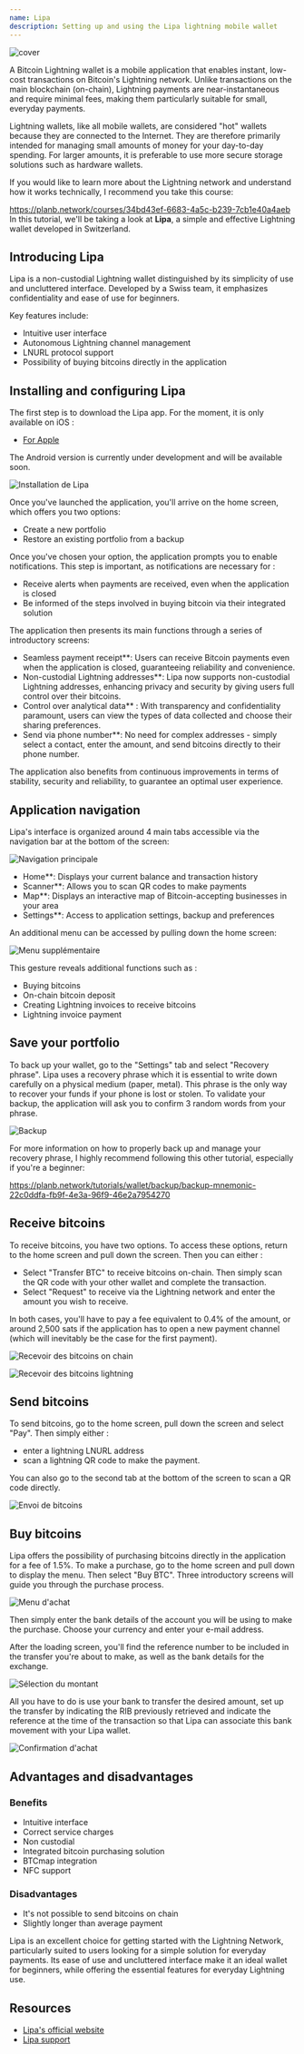 ```yaml
---
name: Lipa
description: Setting up and using the Lipa lightning mobile wallet
---
```

![cover](assets/cover.webp)

A Bitcoin Lightning wallet is a mobile application that enables instant, low-cost transactions on Bitcoin's Lightning network. Unlike transactions on the main blockchain (on-chain), Lightning payments are near-instantaneous and require minimal fees, making them particularly suitable for small, everyday payments.

Lightning wallets, like all mobile wallets, are considered "hot" wallets because they are connected to the Internet. They are therefore primarily intended for managing small amounts of money for your day-to-day spending. For larger amounts, it is preferable to use more secure storage solutions such as hardware wallets.

If you would like to learn more about the Lightning network and understand how it works technically, I recommend you take this course:

https://planb.network/courses/34bd43ef-6683-4a5c-b239-7cb1e40a4aeb
In this tutorial, we'll be taking a look at **Lipa**, a simple and effective Lightning wallet developed in Switzerland.

## Introducing Lipa

Lipa is a non-custodial Lightning wallet distinguished by its simplicity of use and uncluttered interface. Developed by a Swiss team, it emphasizes confidentiality and ease of use for beginners.

Key features include:


- Intuitive user interface
- Autonomous Lightning channel management
- LNURL protocol support
- Possibility of buying bitcoins directly in the application

## Installing and configuring Lipa

The first step is to download the Lipa app. For the moment, it is only available on iOS :


- [For Apple](https://apps.apple.com/app/lipa-bitcoin-lightning/id1602180066)

The Android version is currently under development and will be available soon.

![Installation de Lipa](assets/fr/01.webp)

Once you've launched the application, you'll arrive on the home screen, which offers you two options:


- Create a new portfolio
- Restore an existing portfolio from a backup

Once you've chosen your option, the application prompts you to enable notifications. This step is important, as notifications are necessary for :


- Receive alerts when payments are received, even when the application is closed
- Be informed of the steps involved in buying bitcoin via their integrated solution

The application then presents its main functions through a series of introductory screens:


- Seamless payment receipt**: Users can receive Bitcoin payments even when the application is closed, guaranteeing reliability and convenience.
- Non-custodial Lightning addresses**: Lipa now supports non-custodial Lightning addresses, enhancing privacy and security by giving users full control over their bitcoins.
- Control over analytical data** : With transparency and confidentiality paramount, users can view the types of data collected and choose their sharing preferences.
- Send via phone number**: No need for complex addresses - simply select a contact, enter the amount, and send bitcoins directly to their phone number.

The application also benefits from continuous improvements in terms of stability, security and reliability, to guarantee an optimal user experience.

## Application navigation

Lipa's interface is organized around 4 main tabs accessible via the navigation bar at the bottom of the screen:

![Navigation principale](assets/fr/02.webp)


- Home**: Displays your current balance and transaction history
- Scanner**: Allows you to scan QR codes to make payments
- Map**: Displays an interactive map of Bitcoin-accepting businesses in your area
- Settings**: Access to application settings, backup and preferences

An additional menu can be accessed by pulling down the home screen:

![Menu supplémentaire](assets/fr/03.webp)

This gesture reveals additional functions such as :


- Buying bitcoins
- On-chain bitcoin deposit
- Creating Lightning invoices to receive bitcoins
- Lightning invoice payment

## Save your portfolio

To back up your wallet, go to the "Settings" tab and select "Recovery phrase". Lipa uses a recovery phrase which it is essential to write down carefully on a physical medium (paper, metal). This phrase is the only way to recover your funds if your phone is lost or stolen. To validate your backup, the application will ask you to confirm 3 random words from your phrase.

![Backup](assets/fr/04.webp)

For more information on how to properly back up and manage your recovery phrase, I highly recommend following this other tutorial, especially if you're a beginner:

https://planb.network/tutorials/wallet/backup/backup-mnemonic-22c0ddfa-fb9f-4e3a-96f9-46e2a7954270
## Receive bitcoins

To receive bitcoins, you have two options. To access these options, return to the home screen and pull down the screen. Then you can either :


- Select "Transfer BTC" to receive bitcoins on-chain. Then simply scan the QR code with your other wallet and complete the transaction.
- Select "Request" to receive via the Lightning network and enter the amount you wish to receive.

In both cases, you'll have to pay a fee equivalent to 0.4% of the amount, or around 2,500 sats if the application has to open a new payment channel (which will inevitably be the case for the first payment).

![Recevoir des bitcoins on chain](assets/fr/05.webp)

![Recevoir des bitcoins lightning](assets/fr/06.webp)

## Send bitcoins

To send bitcoins, go to the home screen, pull down the screen and select "Pay". Then simply either :


- enter a lightning LNURL address
- scan a lightning QR code to make the payment.

You can also go to the second tab at the bottom of the screen to scan a QR code directly.

![Envoi de bitcoins](assets/fr/07.webp)

## Buy bitcoins

Lipa offers the possibility of purchasing bitcoins directly in the application for a fee of 1.5%. To make a purchase, go to the home screen and pull down to display the menu. Then select "Buy BTC". Three introductory screens will guide you through the purchase process.

![Menu d'achat](assets/fr/08.webp)

Then simply enter the bank details of the account you will be using to make the purchase. Choose your currency and enter your e-mail address.

After the loading screen, you'll find the reference number to be included in the transfer you're about to make, as well as the bank details for the exchange.

![Sélection du montant](assets/fr/09.webp)

All you have to do is use your bank to transfer the desired amount, set up the transfer by indicating the RIB previously retrieved and indicate the reference at the time of the transaction so that Lipa can associate this bank movement with your Lipa wallet.

![Confirmation d'achat](assets/fr/10.webp)

## Advantages and disadvantages

### Benefits


- Intuitive interface
- Correct service charges
- Non custodial
- Integrated bitcoin purchasing solution
- BTCmap integration
- NFC support

### Disadvantages


- It's not possible to send bitcoins on chain
- Slightly longer than average payment

Lipa is an excellent choice for getting started with the Lightning Network, particularly suited to users looking for a simple solution for everyday payments. Its ease of use and uncluttered interface make it an ideal wallet for beginners, while offering the essential features for everyday Lightning use.

## Resources


- [Lipa's official website](https://lipa.swiss/)
- [Lipa support](https://getlipa.atlassian.net/servicedesk/customer/portal/1)